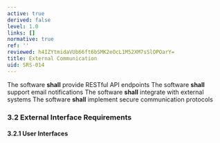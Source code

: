 ```yaml
---
active: true
derived: false
level: 1.0
links: []
normative: true
ref: ''
reviewed: h4IZYtmidaVUb66ft6bSMK2eOcL1M52XM7sSlOPOarY=
title: External Communication
uid: SRS-014
---
```


The software **shall** provide RESTful API endpoints
The software **shall** support email notifications
The software **shall** integrate with external systems
The software **shall** implement secure communication protocols

### 3.2 External Interface Requirements

#### 3.2.1 User Interfaces
